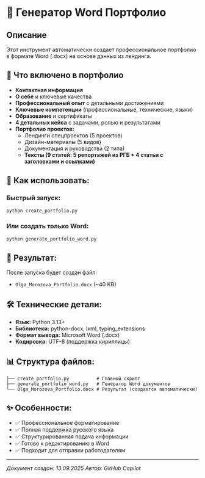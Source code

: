 # 📄 Генератор Word Портфолио

## Описание

Этот инструмент автоматически создает профессиональное портфолио в формате Word (.docx) на основе данных из лендинга.

## 🎯 Что включено в портфолио

- **Контактная информация**
- **О себе** и ключевые качества
- **Профессиональный опыт** с детальными достижениями
- **Ключевые компетенции** (профессиональные, технические, языки)
- **Образование** и сертификаты
- **4 детальных кейса** с задачами, ролью и результатами
- **Портфолио проектов:**
  - Лендинги спецпроектов (5 проектов)
  - Дизайн-материалы (5 видов) 
  - Документация и руководства (2 типа)
  - **Тексты (9 статей: 5 репортажей из РГБ + 4 статьи с заголовками и ссылками)**

## 🚀 Как использовать:

### Быстрый запуск:
```bash
python create_portfolio.py
```

### Или создать только Word:
```bash
python generate_portfolio_word.py
```

## 📁 Результат:

После запуска будет создан файл:
- `Olga_Morozova_Portfolio.docx` (~40 KB)

## 🛠 Технические детали:

- **Язык:** Python 3.13+
- **Библиотеки:** python-docx, lxml, typing_extensions
- **Формат вывода:** Microsoft Word (.docx)
- **Кодировка:** UTF-8 (поддержка кириллицы)

## 📊 Структура файлов:

```
├── create_portfolio.py          # Главный скрипт
├── generate_portfolio_word.py   # Генератор Word документов
└── Olga_Morozova_Portfolio.docx # Результат (создается автоматически)
```

## ✨ Особенности:

- ✅ Профессиональное форматирование
- ✅ Полная поддержка русского языка
- ✅ Структурированная подача информации
- ✅ Готово к редактированию в Word
- ✅ Подходит для отправки работодателям

---

*Документ создан: 13.09.2025*
*Автор: GitHub Copilot*
